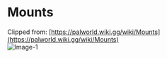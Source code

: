 # Mounts
Clipped from: [https://palworld.wiki.gg/wiki/Mounts](https://palworld.wiki.gg/wiki/Mounts)  
![Image-1](Mounts\Mounts_1.png)  


